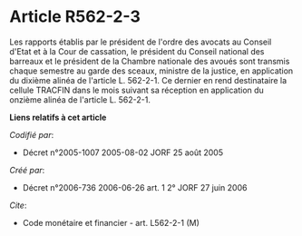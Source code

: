 # Article R562-2-3

Les rapports établis par le président de l'ordre des avocats au Conseil d'Etat et à la Cour de cassation, le président du
Conseil national des barreaux et le président de la Chambre nationale des avoués sont transmis chaque semestre au garde des
sceaux, ministre de la justice, en application du dixième alinéa de l'article L. 562-2-1. Ce dernier en rend destinataire la
cellule TRACFIN dans le mois suivant sa réception en application du onzième alinéa de l'article L. 562-2-1.

**Liens relatifs à cet article**

_Codifié par_:

  - Décret n°2005-1007 2005-08-02 JORF 25 août 2005

_Créé par_:

  - Décret n°2006-736 2006-06-26 art. 1 2° JORF 27 juin 2006

_Cite_:

  - Code monétaire et financier - art. L562-2-1 (M)
